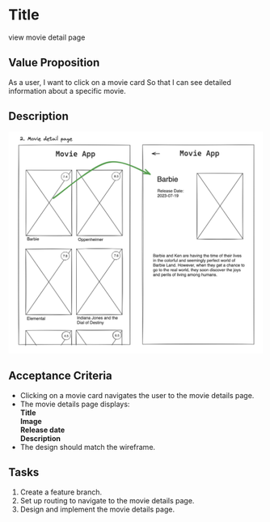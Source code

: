 # Title 
view movie detail page

## Value Proposition

As a user,
I want to click on a movie card
So that I can see detailed information about a specific movie.

## Description

![wireframe](./assets/scribble-movie-details-page.png)

## Acceptance Criteria

- Clicking on a movie card navigates the user to the movie details page.
- The movie details page displays:<br/>
**Title<br/>
Image<br/>
Release date<br/>
Description**<br/>
- The design should match the wireframe.

## Tasks

1.	Create a feature branch.
2.	Set up routing to navigate to the movie details page.
3.	Design and implement the movie details page.
